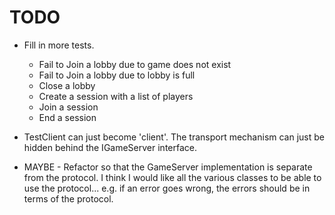 # TODO

- Fill in more tests.

  - Fail to Join a lobby due to game does not exist
  - Fail to Join a lobby due to lobby is full
  - Close a lobby
  - Create a session with a list of players
  - Join a session
  - End a session

- TestClient can just become 'client'.
  The transport mechanism can just be hidden behind the IGameServer interface.

- MAYBE - Refactor so that the GameServer implementation is separate from the protocol.
  I think I would like all the various classes to be able to use the protocol...
  e.g. if an error goes wrong, the errors should be in terms of the protocol.
